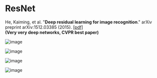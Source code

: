 # __ResNet__   

He, Kaiming, et al. "**Deep residual learning for image recognition**." arXiv preprint arXiv:1512.03385 (2015). [[pdf]](https://arxiv.org/pdf/1512.03385.pdf)  
  **(Very very deep networks, CVPR best paper)**

![image](https://user-images.githubusercontent.com/84179578/155151342-806d2a92-c95a-42fd-8600-09b6211e4a31.png)



![image](https://user-images.githubusercontent.com/84179578/155241851-f2be77f8-ba32-4c1a-8455-8955e6f480f7.png)



![image](https://user-images.githubusercontent.com/84179578/155151607-53f89d8f-5a17-4ebc-b99f-819f99bcebc0.png)


![image](https://user-images.githubusercontent.com/84179578/155144650-176611b7-9e05-45ff-bfd4-abe48c97fd23.png)

